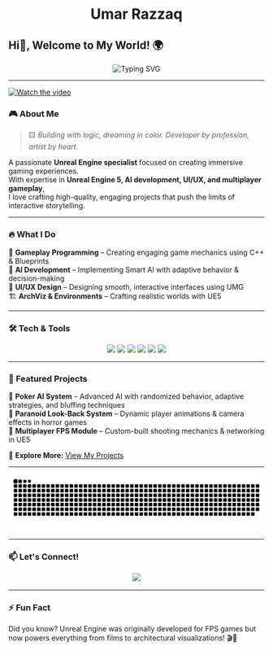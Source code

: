 <h1 align="center"> 
  Umar Razzaq 
</h1>

## Hi👋,  Welcome to My World! 🌍

<p align="center">
  <img src="https://readme-typing-svg.herokuapp.com?font=Fira+Code&weight=600&size=22&pause=1000&color=37F4D3&center=true&vCenter=true&width=600&lines=Unreal+Engine+Developer;AI+Enthusiast;Gameplay+Programmer;Creating+Immersive+Experiences" alt="Typing SVG" />
</p>

---

[![Watch the video](https://i.sstatic.net/Vp2cE.png)](https://youtu.be/deM89YjD4g0)

### 🎮 About Me

> 🟨 *Building with logic, dreaming in color. Developer by profession, artist by heart.*

A passionate **Unreal Engine specialist** focused on creating immersive gaming experiences.  
With expertise in **Unreal Engine 5, AI development, UI/UX, and multiplayer gameplay**,  
I love crafting high-quality, engaging projects that push the limits of interactive storytelling.


---

### 🔥 What I Do

🚀 **Gameplay Programming** – Creating engaging game mechanics using C++ & Blueprints  
🤖 **AI Development** – Implementing Smart AI with adaptive behavior & decision-making  
🎨 **UI/UX Design** – Designing smooth, interactive interfaces using UMG  
🏗️ **ArchViz & Environments** – Crafting realistic worlds with UE5

---

### 🛠️ Tech & Tools

<p align="center">
  <img src="https://img.shields.io/badge/Unreal%20Engine-5-blue?logo=unrealengine&style=for-the-badge" />
  <img src="https://img.shields.io/badge/C%2B%2B-Game%20Development-orange?logo=c%2B%2B&style=for-the-badge" />
  <img src="https://img.shields.io/badge/Blueprints-Scripting-blue?logo=unrealengine&style=for-the-badge" />
  <img src="https://img.shields.io/badge/Figma-UI%2FUX%20Design-purple?logo=figma&style=for-the-badge" />
  <img src="https://img.shields.io/badge/Blender-3D%20Modeling-orange?logo=blender&style=for-the-badge" />
  <img src="https://img.shields.io/badge/AI%20Systems-Game%20AI-green?logo=openai&style=for-the-badge" />
</p>

---

### 🌟 Featured Projects

🔹 **Poker AI System** – Advanced AI with randomized behavior, adaptive strategies, and bluffing techniques  
🔹 **Paranoid Look-Back System** – Dynamic player animations & camera effects in horror games  
🔹 **Multiplayer FPS Module** – Custom-built shooting mechanics & networking in UE5  

📌 **Explore More:** [View My Projects](https://github.com/urumarrazzaq?tab=repositories)

---

<picture>
  <source media="(prefers-color-scheme: dark)" srcset="github-user-contribution.svg" />
  <source media="(prefers-color-scheme: light)" srcset="github-user-contribution.svg" />
  <img alt="github-snake" src="github-user-contribution.svg" />
</picture>

---

### 📫 Let's Connect!

<p align="center">
  <a href="https://linktr.ee/urumarrazzaq"><img src="https://img.shields.io/badge/Linktree-Umar%20Razaq-lightgreen?logo=linktree&style=for-the-badge"/></a>
</p>

---

### ⚡ Fun Fact
Did you know? Unreal Engine was originally developed for FPS games but now powers everything from films to architectural visualizations! 🎬🏡
